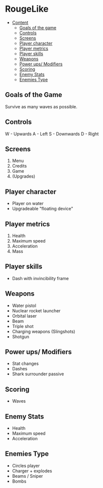 # RougeLike

- [Content](#inhalt) 
  - [Goals of the game](#goalsOfTheGame) 
  - [Controls](#controls)
  - [Screens](#screens)
  - [Player character](#playerCharacter)
  - [Player metrics](#playerMetrics)
  - [Player skills](#playerSkills)
  - [Weapons](#weapons)
  - [Power ups/ Modifiers](#playerCharacter)
  - [Scoring](#scoring)
  - [Enemy Stats](#enemyStats)
  - [Enemies Type](#enemiesType)

## Goals of the Game
Survive as many waves as possible.

## Controls
W - Upwards
A - Left
S - Downwards
D - Right

## Screens
1. Menu
2. Credits
3. Game
4. (Upgrades)

## Player character
- Player on water
- Upgradeable "floating device"

## Player metrics

1. Health
2. Maximum speed
3. Acceleration
4. Mass

## Player skills
- Dash with invincibility frame

## Weapons
- Water pistol
- Nuclear rocket launcher
- Orbital laser
- Beam
- Triple shot
- Charging weapons (Slingshots)
- Shotgun

## Power ups/ Modifiers
- Stat changes
- Dashes
- Shark surrounder passive

## Scoring
- Waves

## Enemy Stats
- Health
- Maximum speed
- Acceleration

## Enemies Type
- Circles player
- Charger + explodes
- Beams / Sniper
- Bombs
